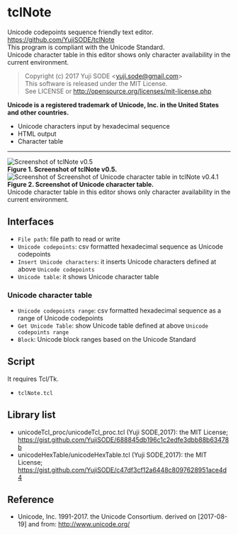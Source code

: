# tclNote
Unicode codepoints sequence friendly text editor.  
https://github.com/YujiSODE/tclNote  
This program is compliant with the Unicode Standard.  
Unicode character table in this editor shows only character availability in the current environment.
>Copyright (c) 2017 Yuji SODE \<yuji.sode@gmail.com\>  
>This software is released under the MIT License.  
>See LICENSE or http://opensource.org/licenses/mit-license.php

**Unicode is a registered trademark of Unicode, Inc. in the United States and other countries.**
- Unicode characters input by hexadecimal sequence
- HTML output
- Character table
______
![Screenshot of tclNote v0.5](https://user-images.githubusercontent.com/19919184/29911030-54730f72-8e67-11e7-8582-f86cc1a47853.png)  
**Figure 1. Screenshot of tclNote v0.5.**  
![Screenshot of Screenshot of Unicode character table in tclNote v0.4.1](https://user-images.githubusercontent.com/19919184/29608439-1c1b2fe4-882f-11e7-8c57-cf4178d32199.png)  
**Figure 2. Screenshot of Unicode character table.**  
Unicode character table in this editor shows only character availability in the current environment.

## Interfaces
- `File path`: file path to read or write
- `Unicode codepoints`: csv formatted hexadecimal sequence as Unicode codepoints
- `Insert Unicode characters`: it inserts Unicode characters defined at above `Unicode codepoints`
- `Unicode table`: it shows Unicode character table
### Unicode character table
- `Unicode codepoints range`: csv formatted hexadecimal sequence as a range of Unicode codepoints
- `Get Unicode Table`: show Unicode table defined at above `Unicode codepoints range`
- `Block`: Unicode block ranges based on the Unicode Standard

## Script
It requires Tcl/Tk.
- `tclNote.tcl`

## Library list
- unicodeTcl_proc/unicodeTcl_proc.tcl (Yuji SODE,2017): the MIT License; https://gist.github.com/YujiSODE/688845db196c1c2edfe3dbb88b63478b
- unicodeHexTable/unicodeHexTable.tcl (Yuji SODE,2017): the MIT License; https://gist.github.com/YujiSODE/c47df3cf12a6448c8097628951ace4d4

## Reference
- Unicode, Inc. 1991-2017. the Unicode Consortium. derived on [2017-08-19] and from: http://www.unicode.org/
